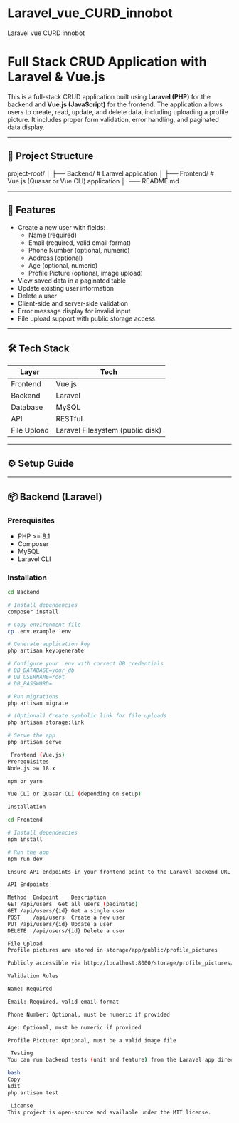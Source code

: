 # Laravel_vue_CURD_innobot
Laravel vue CURD innobot

# Full Stack CRUD Application with Laravel & Vue.js

This is a full-stack CRUD application built using **Laravel (PHP)** for the backend and **Vue.js (JavaScript)** for the frontend. The application allows users to create, read, update, and delete data, including uploading a profile picture. It includes proper form validation, error handling, and paginated data display.

---

## 📁 Project Structure

project-root/ │ ├── Backend/ # Laravel application │ ├── Frontend/ # Vue.js (Quasar or Vue CLI) application │ └── README.md


---

## 🚀 Features

- Create a new user with fields:
  - Name (required)
  - Email (required, valid email format)
  - Phone Number (optional, numeric)
  - Address (optional)
  - Age (optional, numeric)
  - Profile Picture (optional, image upload)
- View saved data in a paginated table
- Update existing user information
- Delete a user
- Client-side and server-side validation
- Error message display for invalid input
- File upload support with public storage access

---

## 🛠️ Tech Stack

| Layer      | Tech        |
|------------|-------------|
| Frontend   | Vue.js      |
| Backend    | Laravel     |
| Database   | MySQL       |
| API        | RESTful     |
| File Upload | Laravel Filesystem (public disk) |

---

## ⚙️ Setup Guide

---

## 📦 Backend (Laravel)

### Prerequisites

- PHP >= 8.1
- Composer
- MySQL
- Laravel CLI

### Installation

```bash
cd Backend

# Install dependencies
composer install

# Copy environment file
cp .env.example .env

# Generate application key
php artisan key:generate

# Configure your .env with correct DB credentials
# DB_DATABASE=your_db
# DB_USERNAME=root
# DB_PASSWORD=

# Run migrations
php artisan migrate

# (Optional) Create symbolic link for file uploads
php artisan storage:link

# Serve the app
php artisan serve

 Frontend (Vue.js)
Prerequisites
Node.js >= 18.x

npm or yarn

Vue CLI or Quasar CLI (depending on setup)

Installation

cd Frontend

# Install dependencies
npm install

# Run the app
npm run dev

Ensure API endpoints in your frontend point to the Laravel backend URL (e.g., http://localhost:8000/api/users).

API Endpoints

Method	Endpoint	Description
GET	/api/users	Get all users (paginated)
GET	/api/users/{id}	Get a single user
POST	/api/users	Create a new user
PUT	/api/users/{id}	Update a user
DELETE	/api/users/{id}	Delete a user

File Upload
Profile pictures are stored in storage/app/public/profile_pictures

Publicly accessible via http://localhost:8000/storage/profile_pictures/{filename}

Validation Rules

Name: Required

Email: Required, valid email format

Phone Number: Optional, must be numeric if provided

Age: Optional, must be numeric if provided

Profile Picture: Optional, must be a valid image file

 Testing
You can run backend tests (unit and feature) from the Laravel app directory:

bash
Copy
Edit
php artisan test

 License
This project is open-source and available under the MIT license.